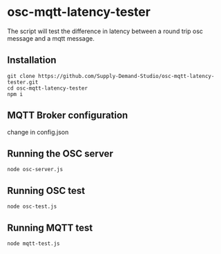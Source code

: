 # osc-mqtt-latency-tester

The script will test the difference in latency between a round trip osc message and a mqtt message.

## Installation

```
git clone https://github.com/Supply-Demand-Studio/osc-mqtt-latency-tester.git
cd osc-mqtt-latency-tester
npm i
```

## MQTT Broker configuration

change in config.json

## Running the OSC server

```
node osc-server.js
```


## Running OSC test

```
node osc-test.js
```

## Running MQTT test

```
node mqtt-test.js
```

